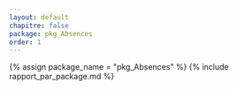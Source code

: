 ```yaml
---
layout: default
chapitre: false
package: pkg_Absences
order: 1
---
```


{% assign package_name = "pkg_Absences" %}
{% include rapport_par_package.md %}